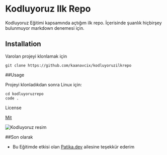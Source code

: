 # Kodluyoruz Ilk Repo
Kodluyoruz Eğitimi kapsamında açtığım ilk repo. İçerisinde şuanlık hiçbirşey bulunmuyor markdown denemesi için.


## Installation
Varolan projeyi klonlamak için

`git clone https://github.com/kaanavcix/kodluyoruzilkrepo`

##Usage

Projeyi klonladıkdan sonra
Linux için:

```
cd kodluyoruzrepo
code .

```
License

[Mit](www.google.com.tr)

![Kodluyoruz resim](https://picsum.photos/200/300)


##Son olarak

- Bu Eğitimde etkisi olan [Patika.dev](www.patika.dev) ailesine teşekkür ederim


